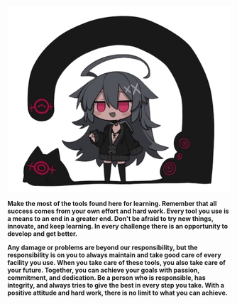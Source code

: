 ![alt text](https://raw.githubusercontent.com/hy011121/hy011121/main/10-removebg-preview.png)

**Make the most of the tools found here for learning. Remember that all success comes from your own effort and hard work. Every tool you use is a means to an end in a greater end. Don't be afraid to try new things, innovate, and keep learning. In every challenge there is an opportunity to develop and get better.**

**Any damage or problems are beyond our responsibility, but the responsibility is on you to always maintain and take good care of every facility you use. When you take care of these tools, you also take care of your future. Together, you can achieve your goals with passion, commitment, and dedication. Be a person who is responsible, has integrity, and always tries to give the best in every step you take. With a positive attitude and hard work, there is no limit to what you can achieve.**


